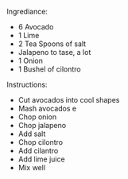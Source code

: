 Ingrediance:
- 6 Avocado
- 1 Lime
- 2 Tea Spoons of salt
- Jalapeno to tase, a lot
- 1 Onion
- 1 Bushel of cilontro

Instructions:
- Cut avocados into cool shapes
- Mash avocados e
- Chop onion
- Chop jalapeno
- Add salt
- Chop cilontro
- Add cilantro
- Add lime juice
- Mix well
